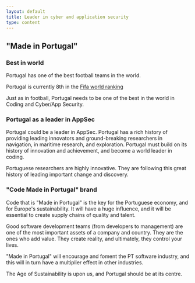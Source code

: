 ```yaml
---
layout: default
title: Leader in cyber and application security
type: content
---
```


## "Made in Portugal"

### Best in world

Portugal has one of the best football teams in the world.

Portugal is currently 8th in the [Fifa world ranking](http://www.fifa.com/fifa-world-ranking/associations/association=por/men/index.html)

Just as in football, Portugal needs to be one of the best in the world in Coding and Cyber/App Security.

### Portugal as a leader in AppSec

Portugal could be a leader in AppSec. Portugal has a rich history of providing leading innovators and ground-breaking researchers in navigation, in maritime research, and exploration. Portugal must build on its history of innovation and achievement, and become a world leader in coding.

Portuguese researchers are highly innovative. They are following this great history of leading important change and discovery.

### "Code Made in Portugal" brand

Code that is "Made in Portugal" is the key for the Portuguese economy, and for Europe's sustainability. It will have a huge influence, and it will be essential to create supply chains of quality and talent.

Good software development teams (from developers to management) are one of the most important assets of a company and country. They are the ones who add value. They create reality, and ultimately, they control your lives.

"Made in Portugal" will encourage and foment the PT software industry, and this will in turn have a multiplier effect in other industries.

The Age of Sustainability is upon us, and Portugal should be at its centre.
